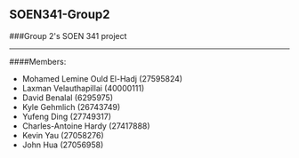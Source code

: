 
## SOEN341-Group2
###Group 2's SOEN 341 project
***
####Members:
  - Mohamed Lemine Ould El-Hadj (27595824)
  - Laxman Velauthapillai (40000111)
  - David Benalal (6295975)
  - Kyle Gehmlich (26743749)
  - Yufeng Ding (27749317)
  - Charles-Antoine Hardy (27417888)
  - Kevin Yau (27058276)
  - John Hua (27056958)
